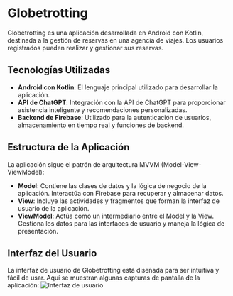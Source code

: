 # Globetrotting

Globetrotting es una aplicación desarrollada en Android con Kotlin, destinada a la gestión de reservas en una agencia de viajes. Los usuarios registrados pueden realizar y gestionar sus reservas.

## Tecnologías Utilizadas

- **Android con Kotlin**: El lenguaje principal utilizado para desarrollar la aplicación.
- **API de ChatGPT**: Integración con la API de ChatGPT para proporcionar asistencia inteligente y recomendaciones personalizadas.
- **Backend de Firebase**: Utilizado para la autenticación de usuarios, almacenamiento en tiempo real y funciones de backend.

## Estructura de la Aplicación

La aplicación sigue el patrón de arquitectura MVVM (Model-View-ViewModel):

- **Model**: Contiene las clases de datos y la lógica de negocio de la aplicación. Interactúa con Firebase para recuperar y almacenar datos.
- **View**: Incluye las actividades y fragmentos que forman la interfaz de usuario de la aplicación.
- **ViewModel**: Actúa como un intermediario entre el Model y la View. Gestiona los datos para las interfaces de usuario y maneja la lógica de presentación.

## Interfaz del Usuario

La interfaz de usuario de Globetrotting está diseñada para ser intuitiva y fácil de usar. Aquí se muestran algunas capturas de pantalla de la aplicación:
![Interfaz de usuario](https://github.com/marruiart/globetrotting-android/assets/88201067/b101fe58-c8b4-4efe-999a-0dac1c44e2ba)
